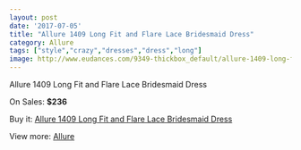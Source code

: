 ```yaml
---
layout: post
date: '2017-07-05'
title: "Allure 1409 Long Fit and Flare Lace Bridesmaid Dress"
category: Allure 
tags: ["style","crazy","dresses","dress","long"]
image: http://www.eudances.com/9349-thickbox_default/allure-1409-long-fit-and-flare-lace-bridesmaid-dress.jpg
---
```

Allure 1409 Long Fit and Flare Lace Bridesmaid Dress

On Sales: **$236**
<a href="https://www.eudances.com/en/allure/3121-allure-1409-long-fit-and-flare-lace-bridesmaid-dress.html"><amp-img layout="responsive" width="600" height="600" src="//www.eudances.com/9349-thickbox_default/allure-1409-long-fit-and-flare-lace-bridesmaid-dress.jpg" alt="Allure 1409 Long Fit and Flare Lace Bridesmaid Dress 0" /></a>
<a href="https://www.eudances.com/en/allure/3121-allure-1409-long-fit-and-flare-lace-bridesmaid-dress.html"><amp-img layout="responsive" width="600" height="600" src="//www.eudances.com/9352-thickbox_default/allure-1409-long-fit-and-flare-lace-bridesmaid-dress.jpg" alt="Allure 1409 Long Fit and Flare Lace Bridesmaid Dress 1" /></a>
<a href="https://www.eudances.com/en/allure/3121-allure-1409-long-fit-and-flare-lace-bridesmaid-dress.html"><amp-img layout="responsive" width="600" height="600" src="//www.eudances.com/9351-thickbox_default/allure-1409-long-fit-and-flare-lace-bridesmaid-dress.jpg" alt="Allure 1409 Long Fit and Flare Lace Bridesmaid Dress 2" /></a>
<a href="https://www.eudances.com/en/allure/3121-allure-1409-long-fit-and-flare-lace-bridesmaid-dress.html"><amp-img layout="responsive" width="600" height="600" src="//www.eudances.com/9350-thickbox_default/allure-1409-long-fit-and-flare-lace-bridesmaid-dress.jpg" alt="Allure 1409 Long Fit and Flare Lace Bridesmaid Dress 3" /></a>

Buy it: [Allure 1409 Long Fit and Flare Lace Bridesmaid Dress](https://www.eudances.com/en/allure/3121-allure-1409-long-fit-and-flare-lace-bridesmaid-dress.html "Allure 1409 Long Fit and Flare Lace Bridesmaid Dress")

View more: [Allure ](https://www.eudances.com/en/53-allure "Allure ")